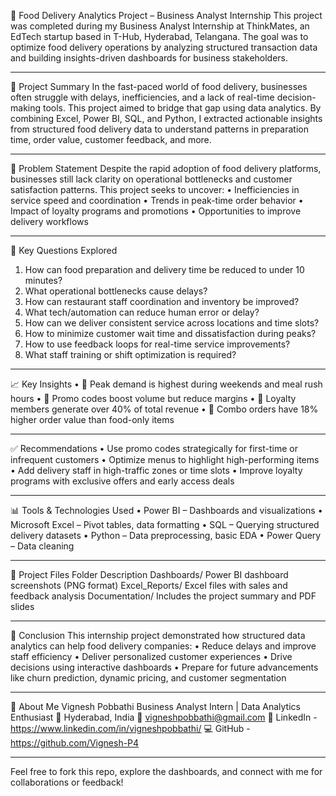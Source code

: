 🍔 Food Delivery Analytics Project – Business Analyst Internship
This project was completed during my Business Analyst Internship at ThinkMates, an EdTech startup based in T-Hub, Hyderabad, Telangana. The goal was to optimize food delivery operations by analyzing structured transaction data and building insights-driven dashboards for business stakeholders.
________________________________________
📌 Project Summary
In the fast-paced world of food delivery, businesses often struggle with delays, inefficiencies, and a lack of real-time decision-making tools. This project aimed to bridge that gap using data analytics.
By combining Excel, Power BI, SQL, and Python, I extracted actionable insights from structured food delivery data to understand patterns in preparation time, order value, customer feedback, and more.
________________________________________
🎯 Problem Statement
Despite the rapid adoption of food delivery platforms, businesses still lack clarity on operational bottlenecks and customer satisfaction patterns. This project seeks to uncover:
•	Inefficiencies in service speed and coordination
•	Trends in peak-time order behavior
•	Impact of loyalty programs and promotions
•	Opportunities to improve delivery workflows
________________________________________
🔑 Key Questions Explored
1.	How can food preparation and delivery time be reduced to under 10 minutes?
2.	What operational bottlenecks cause delays?
3.	How can restaurant staff coordination and inventory be improved?
4.	What tech/automation can reduce human error or delay?
5.	How can we deliver consistent service across locations and time slots?
6.	How to minimize customer wait time and dissatisfaction during peaks?
7.	How to use feedback loops for real-time service improvements?
8.	What staff training or shift optimization is required?
________________________________________
📈 Key Insights
•	🚚 Peak demand is highest during weekends and meal rush hours
•	🎯 Promo codes boost volume but reduce margins
•	💎 Loyalty members generate over 40% of total revenue
•	🥤 Combo orders have 18% higher order value than food-only items
________________________________________
✅ Recommendations
•	Use promo codes strategically for first-time or infrequent customers
•	Optimize menus to highlight high-performing items
•	Add delivery staff in high-traffic zones or time slots
•	Improve loyalty programs with exclusive offers and early access deals
________________________________________
📊 Tools & Technologies Used
•	Power BI – Dashboards and visualizations
•	Microsoft Excel – Pivot tables, data formatting
•	SQL – Querying structured delivery datasets
•	Python – Data preprocessing, basic EDA
•	Power Query – Data cleaning
________________________________________
📂 Project Files
Folder	Description
Dashboards/	Power BI dashboard screenshots (PNG format)
Excel_Reports/	Excel files with sales and feedback analysis
Documentation/	Includes the project summary and PDF slides
________________________________________
🧠 Conclusion
This internship project demonstrated how structured data analytics can help food delivery companies:
•	Reduce delays and improve staff efficiency
•	Deliver personalized customer experiences
•	Drive decisions using interactive dashboards
•	Prepare for future advancements like churn prediction, dynamic pricing, and customer segmentation
________________________________________
👤 About Me
Vignesh Pobbathi
Business Analyst Intern | Data Analytics Enthusiast
📍 Hyderabad, India
📧 vigneshpobbathi@gmail.com
🔗 LinkedIn - https://www.linkedin.com/in/vigneshpobbathi/
💻 GitHub - https://github.com/Vignesh-P4
________________________________________
Feel free to fork this repo, explore the dashboards, and connect with me for collaborations or feedback!

